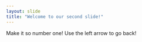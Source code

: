 ```yaml
---
layout: slide
title: "Welcome to our second slide!"
---
```

Make it so number one!
Use the left arrow to go back!
